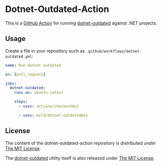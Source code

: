 # Dotnet-Outdated-Action

This is a [GitHub Action](https://docs.github.com/en/free-pro-team@latest/actions) for running [dotnet-outdated](https://github.com/dotnet-outdated/dotnet-outdated) against .NET projects.

## Usage

Create a file in your repository such as `.github/workflows/dotnet-outdated.yml`:

```yaml
name: Run dotnet outdated

on: [pull_request]

jobs:
  dotnet-outdated:
    runs-on: ubuntu-latest

    steps:
      - uses: actions/checkout@v2

      - uses: mcld/dotnet-outdated@v1
```

## License

The content of the dotnet-outdated-action repository is distributed under [The MIT License](http://opensource.org/licenses/MIT).

The [dotnet-outdated](https://github.com/dotnet-outdated/dotnet-outdated) utility itself is also released under [The MIT License](https://github.com/dotnet-outdated/dotnet-outdated/blob/master/LICENSE).
